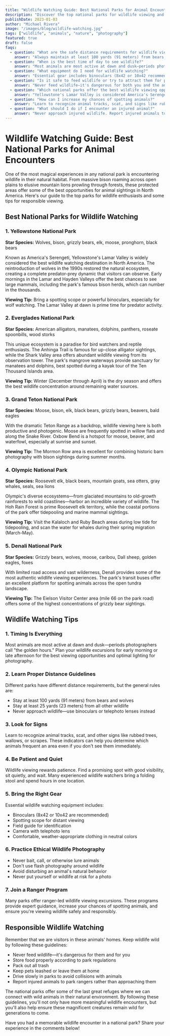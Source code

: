 ```yaml
---
title: "Wildlife Watching Guide: Best National Parks for Animal Encounters"
description: "Discover the top national parks for wildlife viewing and learn expert tips for spotting animals safely and responsibly in their natural habitats."
publishDate: 2023-01-03
author: "Michael Rivera"
image: "/images/blog/wildlife-watching.jpg"
tags: ["wildlife", "animals", "nature", "photography"]
featured: true
draft: false
faqs:
  - question: "What are the safe distance requirements for wildlife viewing?"
    answer: "Always maintain at least 100 yards (91 meters) from bears and wolves, and at least 25 yards (23 meters) from all other wildlife including elk, bison, and moose. Never approach wildlife—use binoculars or telephoto lenses instead. These distances are for your safety and the animals' well-being."
  - question: "When is the best time of day to see wildlife?"
    answer: "Most animals are most active at dawn and dusk—periods photographers call 'the golden hours.' Plan your wildlife excursions for early morning or late afternoon for the best viewing opportunities and optimal lighting for photography."
  - question: "What equipment do I need for wildlife watching?"
    answer: "Essential gear includes binoculars (8x42 or 10x42 recommended), a spotting scope for distant viewing, field guides for identification, a camera with telephoto lens, and comfortable weather-appropriate clothing in neutral colors. A folding stool can be helpful for extended viewing sessions."
  - question: "Is it safe to feed wildlife or try to attract them for photos?"
    answer: "Never feed wildlife—it's dangerous for both you and the animals, and it's illegal in national parks. Don't bait, call, or otherwise lure animals. Avoid using flash photography around wildlife and never put yourself or animals at risk for a photo. Keep wildlife wild by maintaining proper distances."
  - question: "Which national parks offer the best wildlife viewing opportunities?"
    answer: "Yellowstone's Lamar Valley is considered America's Serengeti for large mammals like wolves, bison, and bears. Everglades excels for alligators and birds, Grand Teton for moose and elk, Olympic for Roosevelt elk and marine mammals, and Denali for grizzlies, wolves, and caribou."
  - question: "How can I increase my chances of spotting animals?"
    answer: "Learn to recognize animal tracks, scat, and signs like rubbed trees or wallows. Be patient and quiet—find a promising spot and wait. Join ranger-led wildlife programs for expert guidance. Visit during optimal times and seasons when animals are most active."
  - question: "What should I do if I encounter an injured animal?"
    answer: "Never approach injured wildlife. Report injured animals to park rangers immediately rather than trying to help them yourself. Keep your distance and let trained professionals handle the situation. This protects both you and the animal."
---
```


# Wildlife Watching Guide: Best National Parks for Animal Encounters

One of the most magical experiences in any national park is encountering wildlife in their natural habitat. From massive bison roaming across open plains to elusive mountain lions prowling through forests, these protected areas offer some of the best opportunities for animal sightings in North America. Here's our guide to the top parks for wildlife enthusiasts and some tips for responsible viewing.

## Best National Parks for Wildlife Watching

### 1. Yellowstone National Park

**Star Species:** Wolves, bison, grizzly bears, elk, moose, pronghorn, black bears

Known as America's Serengeti, Yellowstone's Lamar Valley is widely considered the best wildlife watching destination in North America. The reintroduction of wolves in the 1990s restored the natural ecosystem, creating a complete predator-prey dynamic that visitors can observe. Early mornings in the Lamar and Hayden Valleys offer the best chances to see large mammals, including the park's famous bison herds, which can number in the thousands.

**Viewing Tip:** Bring a spotting scope or powerful binoculars, especially for wolf watching. The Lamar Valley at dawn is prime time for predator activity.

### 2. Everglades National Park

**Star Species:** American alligators, manatees, dolphins, panthers, roseate spoonbills, wood storks

This unique ecosystem is a paradise for bird watchers and reptile enthusiasts. The Anhinga Trail is famous for up-close alligator sightings, while the Shark Valley area offers abundant wildlife viewing from its observation tower. The park's mangrove waterways provide sanctuary for manatees and dolphins, best spotted during a kayak tour of the Ten Thousand Islands area.

**Viewing Tip:** Winter (December through April) is the dry season and offers the best wildlife concentration around remaining water sources.

### 3. Grand Teton National Park

**Star Species:** Moose, bison, elk, black bears, grizzly bears, beavers, bald eagles

With the dramatic Teton Range as a backdrop, wildlife viewing here is both productive and photogenic. Moose are frequently spotted in willow flats and along the Snake River. Oxbow Bend is a hotspot for moose, beaver, and waterfowl, especially at sunrise and sunset.

**Viewing Tip:** The Mormon Row area is excellent for combining historic barn photography with bison sightings during summer months.

### 4. Olympic National Park

**Star Species:** Roosevelt elk, black bears, mountain goats, sea otters, gray whales, seals, sea lions

Olympic's diverse ecosystems—from glaciated mountains to old-growth rainforests to wild coastlines—harbor an incredible variety of wildlife. The Hoh Rain Forest is prime Roosevelt elk territory, while the coastal portions of the park offer tidepooling and marine mammal sightings.

**Viewing Tip:** Visit the Kalaloch and Ruby Beach areas during low tide for tidepooling, and scan the water for whales during their spring migration (March-May).

### 5. Denali National Park

**Star Species:** Grizzly bears, wolves, moose, caribou, Dall sheep, golden eagles, foxes

With limited road access and vast wilderness, Denali provides some of the most authentic wildlife viewing experiences. The park's transit buses offer an excellent platform for spotting animals across the open tundra landscape.

**Viewing Tip:** The Eielson Visitor Center area (mile 66 on the park road) offers some of the highest concentrations of grizzly bear sightings.

## Wildlife Watching Tips

### 1. Timing Is Everything

Most animals are most active at dawn and dusk—periods photographers call "the golden hours." Plan your wildlife excursions for early morning or late afternoon for the best viewing opportunities and optimal lighting for photography.

### 2. Learn Proper Distance Guidelines

Different parks have different distance requirements, but the general rules are:
- Stay at least 100 yards (91 meters) from bears and wolves
- Stay at least 25 yards (23 meters) from all other wildlife
- Never approach wildlife—use binoculars or telephoto lenses instead

### 3. Look for Signs

Learn to recognize animal tracks, scat, and other signs like rubbed trees, wallows, or scrapes. These indicators can help you determine which animals frequent an area even if you don't see them immediately.

### 4. Be Patient and Quiet

Wildlife viewing rewards patience. Find a promising spot with good visibility, sit quietly, and wait. Many experienced wildlife watchers bring a folding stool and spend hours in one location.

### 5. Bring the Right Gear

Essential wildlife watching equipment includes:
- Binoculars (8x42 or 10x42 are recommended)
- Spotting scope for distant viewing
- Field guide for identification
- Camera with telephoto lens
- Comfortable, weather-appropriate clothing in neutral colors

### 6. Practice Ethical Wildlife Photography

- Never bait, call, or otherwise lure animals
- Don't use flash photography around wildlife
- Avoid disturbing an animal's natural behavior
- Never put yourself or wildlife at risk for a photo

### 7. Join a Ranger Program

Many parks offer ranger-led wildlife viewing excursions. These programs provide expert guidance, increase your chances of spotting animals, and ensure you're viewing wildlife safely and responsibly.

## Responsible Wildlife Watching

Remember that we are visitors in these animals' homes. Keep wildlife wild by following these guidelines:
- Never feed wildlife—it's dangerous for them and for you
- Store food properly according to park regulations
- Pack out all trash
- Keep pets leashed or leave them at home
- Drive slowly in parks to avoid collisions with animals
- Report injured animals to park rangers rather than approaching them

The national parks offer some of the last great refuges where we can connect with wild animals in their natural environment. By following these guidelines, you'll not only have more meaningful wildlife encounters, but you'll also help ensure these magnificent creatures remain wild for generations to come.

Have you had a memorable wildlife encounter in a national park? Share your experience in the comments below! 